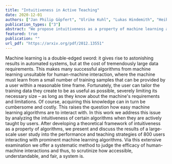 ```yaml
---
title: "Intuitiveness in Active Teaching"
date: 2020-12-01
authors: ["Jan Philip Göpfert", "Ulrike Kuhl", "Lukas Hindemith", "Heiko Wersing", "Barbara Hammer"]
publication_types: ["3"]
abstract: "We propose intuitiveness as a property of machine learning algorithms, largely impacting how easy it is for users to interact with a given algorithm without any explicit instruction or training."
featured: true
publication: ""
url_pdf: "https://arxiv.org/pdf/2012.13551"
---
```


Machine learning is a double-edged sword: it gives rise to astonishing results in automated systems, but at the cost of tremendously large data requirements. This makes many successful algorithms from machine learning unsuitable for human-machine interaction, where the machine must learn from a small number of training samples that can be provided by a user within a reasonable time frame. Fortunately, the user can tailor the training data they create to be as useful as possible, severely limiting its necessary size – as long as they know about the machine's requirements and limitations. Of course, acquiring this knowledge can in turn be cumbersome and costly. This raises the question how easy machine learning algorithms are to interact with. In this work we address this issue by analyzing the intuitiveness of certain algorithms when they are actively taught by users. After developing a theoretical framework of intuitiveness as a property of algorithms, we present and discuss the results of a large-scale user study into the performance and teaching strategies of 800 users interacting with prominent machine learning algorithms. Via this extensive examination we offer a systematic method to judge the efficacy of human-machine interactions and thus, to scrutinize how accessible, understandable, and fair, a system is.
